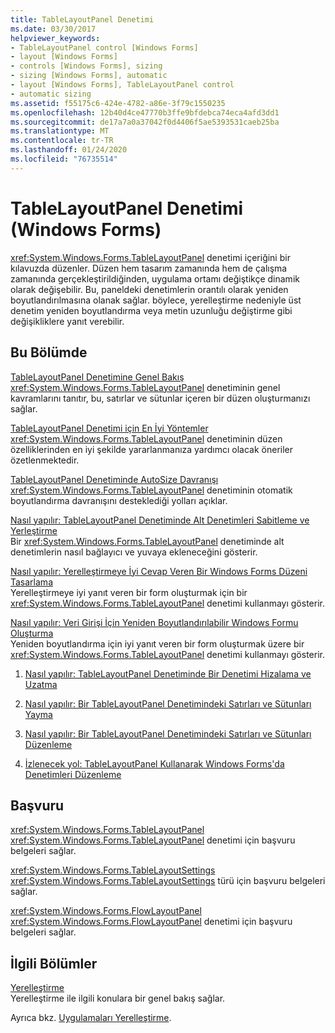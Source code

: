 ```yaml
---
title: TableLayoutPanel Denetimi
ms.date: 03/30/2017
helpviewer_keywords:
- TableLayoutPanel control [Windows Forms]
- layout [Windows Forms]
- controls [Windows Forms], sizing
- sizing [Windows Forms], automatic
- layout [Windows Forms], TableLayoutPanel control
- automatic sizing
ms.assetid: f55175c6-424e-4782-a86e-3f79c1550235
ms.openlocfilehash: 12b40d4ce47770b3ffe9bfdebca74eca4afd3dd1
ms.sourcegitcommit: de17a7a0a37042f0d4406f5ae5393531caeb25ba
ms.translationtype: MT
ms.contentlocale: tr-TR
ms.lasthandoff: 01/24/2020
ms.locfileid: "76735514"
---
```

# <a name="tablelayoutpanel-control-windows-forms"></a>TableLayoutPanel Denetimi (Windows Forms)
<xref:System.Windows.Forms.TableLayoutPanel> denetimi içeriğini bir kılavuzda düzenler. Düzen hem tasarım zamanında hem de çalışma zamanında gerçekleştirildiğinden, uygulama ortamı değiştikçe dinamik olarak değişebilir. Bu, paneldeki denetimlerin orantılı olarak yeniden boyutlandırılmasına olanak sağlar. böylece, yerelleştirme nedeniyle üst denetim yeniden boyutlandırma veya metin uzunluğu değiştirme gibi değişikliklere yanıt verebilir.  
  
## <a name="in-this-section"></a>Bu Bölümde  
 [TableLayoutPanel Denetimine Genel Bakış](tablelayoutpanel-control-overview.md)  
 <xref:System.Windows.Forms.TableLayoutPanel> denetiminin genel kavramlarını tanıtır, bu, satırlar ve sütunlar içeren bir düzen oluşturmanızı sağlar.  
  
 [TableLayoutPanel Denetimi için En İyi Yöntemler](best-practices-for-the-tablelayoutpanel-control.md)  
 <xref:System.Windows.Forms.TableLayoutPanel> denetiminin düzen özelliklerinden en iyi şekilde yararlanmanıza yardımcı olacak öneriler özetlenmektedir.  
  
 [TableLayoutPanel Denetiminde AutoSize Davranışı](autosize-behavior-in-the-tablelayoutpanel-control.md)  
 <xref:System.Windows.Forms.TableLayoutPanel> denetiminin otomatik boyutlandırma davranışını desteklediği yolları açıklar.  
  
 [Nasıl yapılır: TableLayoutPanel Denetiminde Alt Denetimleri Sabitleme ve Yerleştirme](how-to-anchor-and-dock-child-controls-in-a-tablelayoutpanel-control.md)  
 Bir <xref:System.Windows.Forms.TableLayoutPanel> denetiminde alt denetimlerin nasıl bağlayıcı ve yuvaya ekleneceğini gösterir.  
  
 [Nasıl yapılır: Yerelleştirmeye İyi Cevap Veren Bir Windows Forms Düzeni Tasarlama](how-to-design-a-windows-forms-layout-that-responds-well-to-localization.md)  
 Yerelleştirmeye iyi yanıt veren bir form oluşturmak için bir <xref:System.Windows.Forms.TableLayoutPanel> denetimi kullanmayı gösterir.  
  
 [Nasıl yapılır: Veri Girişi İçin Yeniden Boyutlandırılabilir Windows Formu Oluşturma](how-to-create-a-resizable-windows-form-for-data-entry.md)  
 Yeniden boyutlandırma için iyi yanıt veren bir form oluşturmak üzere bir <xref:System.Windows.Forms.TableLayoutPanel> denetimi kullanmayı gösterir.  
  
1. [Nasıl yapılır: TableLayoutPanel Denetiminde Bir Denetimi Hizalama ve Uzatma](how-to-align-and-stretch-a-control-in-a-tablelayoutpanel-control.md)  
  
2. [Nasıl yapılır: Bir TableLayoutPanel Denetimindeki Satırları ve Sütunları Yayma](how-to-span-rows-and-columns-in-a-tablelayoutpanel-control.md)  
  
3. [Nasıl yapılır: Bir TableLayoutPanel Denetimindeki Satırları ve Sütunları Düzenleme](how-to-edit-columns-and-rows-in-a-tablelayoutpanel-control.md)  
  
4. [İzlenecek yol: TableLayoutPanel Kullanarak Windows Forms'da Denetimleri Düzenleme](walkthrough-arranging-controls-on-windows-forms-using-a-tablelayoutpanel.md)  
  
## <a name="reference"></a>Başvuru  
 <xref:System.Windows.Forms.TableLayoutPanel>  
 <xref:System.Windows.Forms.TableLayoutPanel> denetimi için başvuru belgeleri sağlar.  
  
 <xref:System.Windows.Forms.TableLayoutSettings>  
 <xref:System.Windows.Forms.TableLayoutSettings> türü için başvuru belgeleri sağlar.  
  
 <xref:System.Windows.Forms.FlowLayoutPanel>  
 <xref:System.Windows.Forms.FlowLayoutPanel> denetimi için başvuru belgeleri sağlar.  
  
## <a name="related-sections"></a>İlgili Bölümler  
 [Yerelleştirme](../../../standard/globalization-localization/localization.md)  
 Yerelleştirme ile ilgili konulara bir genel bakış sağlar.  
  
 Ayrıca bkz. [Uygulamaları Yerelleştirme](https://docs.microsoft.com/previous-versions/visualstudio/visual-studio-2013/z68135h5(v=vs.120)).
